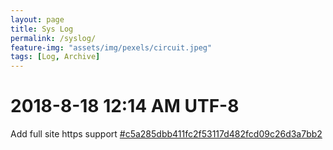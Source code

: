 ```yaml
---
layout: page
title: Sys Log
permalink: /syslog/
feature-img: "assets/img/pexels/circuit.jpeg"
tags: [Log, Archive]
---
```


# 2018-8-18 12:14 AM UTF-8
Add full site https support [#c5a285dbb411fc2f53117d482fcd09c26d3a7bb2](https://github.com/JohnnySun/johnnysun.github.io/commit/c5a285dbb411fc2f53117d482fcd09c26d3a7bb2)

